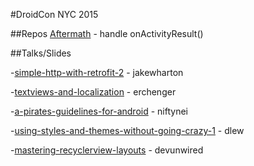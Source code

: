 #DroidCon NYC 2015

##Repos
<a href="https://github.com/MichaelEvans/Aftermath">Aftermath</a> - handle onActivityResult()

##Talks/Slides

-[simple-http-with-retrofit-2](https://speakerdeck.com/jakewharton/simple-http-with-retrofit-2-droidcon-nyc-2015">simple-http-with-retrofit-2) - jakewharton

-[textviews-and-localization](https://speakerdeck.com/erchenger/textviews-and-localization) - erchenger

-[a-pirates-guidelines-for-android](https://speakerdeck.com/niftynei/a-pirates-guidelines-for-android) - niftynei

-[using-styles-and-themes-without-going-crazy-1](https://speakerdeck.com/dlew/using-styles-and-themes-without-going-crazy-1) - dlew

-[mastering-recyclerview-layouts](https://speakerdeck.com/devunwired/mastering-recyclerview-layouts) - devunwired
